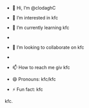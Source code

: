 - 👋 Hi, I’m @clodaghC
- 👀 I’m interested in kfc
  
- 🌱 I’m currently learning kfc
- 
- 💞️ I’m looking to collaborate on kfc
- 
- 📫 How to reach me giv kfc
- 😄 Pronouns: kfc/kfc
- ⚡ Fun fact: kfc

<!---
clodaghC/clodaghC is a ✨ special ✨ repository because its `README.md` (this file) appears on your GitHub profile.
You can click the Preview link to take a look at your changes.
--->
kfc.
